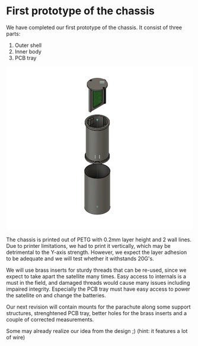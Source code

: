 # First prototype of the chassis

We have completed our first prototype of the chassis. It consist of three parts:
1. Outer shell
2. Inner body
3. PCB tray

![Picture of the design](/pictures/cansat_210225.png)

The chassis is printed out of PETG with 0.2mm layer height and 2 wall lines. Due to printer limitations, we had to print it vertically, which may be detrimental to the Y-axis strength. However, we expect the layer adhesion to be adequate and we will test whether it withstands 20G's.

We will use brass inserts for sturdy threads that can be re-used, since we expect to take apart the satellite many times. Easy access to internals is a must in the field, and damaged threads would cause many issues including impaired integrity. Especially the PCB tray must have easy access to power the satellite on and change the batteries.

Our next revision will contain mounts for the parachute along some support structures, strenghtened PCB tray, better holes for the brass inserts and a couple of corrected measurements.

Some may already realize our idea from the design ;) (hint: it features a lot of wire)
